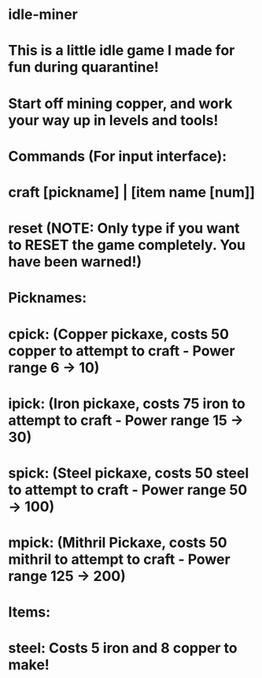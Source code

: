 # idle-miner
# This is a little idle game I made for fun during quarantine!
# Start off mining copper, and work your way up in levels and tools! 
# 
# Commands (For input interface):
#   craft [pickname] | [item name [num]]
#   reset (NOTE: Only type if you want to RESET the game completely. You have been warned!)
# 
# Picknames:
#   cpick: (Copper pickaxe, costs 50 copper to attempt to craft - Power range 6 -> 10)
#   ipick: (Iron pickaxe, costs 75 iron to attempt to craft - Power range 15 -> 30)
#   spick: (Steel pickaxe, costs 50 steel to attempt to craft - Power range 50 -> 100)
#   mpick: (Mithril Pickaxe, costs 50 mithril to attempt to craft - Power range 125 -> 200) 
# 
# Items:
#   steel: Costs 5 iron and 8 copper to make!
